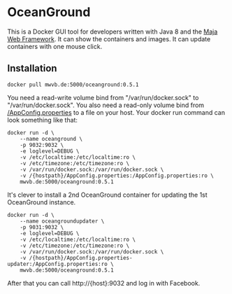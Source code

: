 # OceanGround

This is a Docker GUI tool for developers written with Java 8 and the [Maja Web Framework](https://github.com/SoltauFintel/maja-web).
It can show the containers and images.
It can update containers with one mouse click.

## Installation

    docker pull mwvb.de:5000/oceanground:0.5.1

You need a read-write volume bind from "/var/run/docker.sock" to "/var/run/docker.sock".
You also need a read-only volume bind from [/AppConfig.properties](https://github.com/SoltauFintel/oceanground/wiki/Configuration) to a file on your host. Your docker run command can look something like that:

    docker run -d \
        --name oceanground \
        -p 9032:9032 \
        -e loglevel=DEBUG \
        -v /etc/localtime:/etc/localtime:ro \
        -v /etc/timezone:/etc/timezone:ro \
        -v /var/run/docker.sock:/var/run/docker.sock \
        -v /{hostpath}/AppConfig.properties:/AppConfig.properties:ro \
        mwvb.de:5000/oceanground:0.5.1

It's clever to install a 2nd OceanGround container for updating the 1st OceanGround instance.

    docker run -d \
        --name oceangroundupdater \
        -p 9031:9032 \
        -e loglevel=DEBUG \
        -v /etc/localtime:/etc/localtime:ro \
        -v /etc/timezone:/etc/timezone:ro \
        -v /var/run/docker.sock:/var/run/docker.sock \
        -v /{hostpath}/AppConfig.properties-updater:/AppConfig.properties:ro \
        mwvb.de:5000/oceanground:0.5.1

After that you can call http://{host}:9032 and log in with Facebook.
